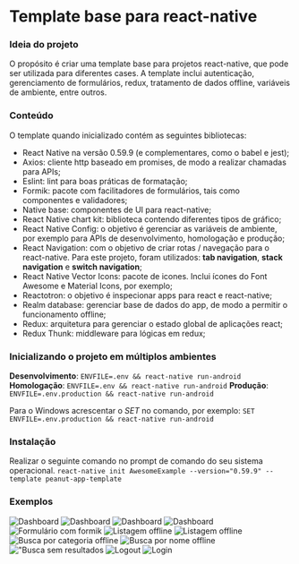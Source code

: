 # Template base para react-native

### Ideia do projeto

O propósito é criar uma template base para projetos react-native, que pode ser utilizada para diferentes cases.
A template inclui autenticação, gerenciamento de formulários, redux, tratamento de dados offline, variáveis de ambiente, entre outros.

### Conteúdo

O template quando inicializado contém as seguintes bibliotecas:

- React Native na versão 0.59.9 (e complementares, como o babel e jest);
- Axios: cliente http baseado em promises, de modo a realizar chamadas para APIs;
- Eslint: lint para boas práticas de formatação;
- Formik: pacote com facilitadores de formulários, tais como componentes e validadores;
- Native base: componentes de UI para react-native;
- React Native chart kit: biblioteca contendo diferentes tipos de gráfico;
- React Native Config: o objetivo é gerenciar as variáveis de ambiente, por exemplo para APIs de desenvolvimento, homologação e produção;
- React Navigation: com o objetivo de criar rotas / navegação para o react-native. Para este projeto, foram utilizados: **tab navigation**, **stack navigation** e **switch navigation**;
- React Native Vector Icons: pacote de icones. Inclui ícones do Font Awesome e Material Icons, por exemplo;
- Reactotron: o objetivo é inspecionar apps para react e react-native;
- Realm database: gerenciar base de dados do app, de modo a permitir o funcionamento offline;
- Redux: arquitetura para gerenciar o estado global de aplicações react;
- Redux Thunk: middleware para lógicas em redux;

### Inicializando o projeto em múltiplos ambientes

**Desenvolvimento**: `ENVFILE=.env && react-native run-android`
**Homologação**: `ENVFILE=.env && react-native run-android`
**Produção**: `ENVFILE=.env.production && react-native run-android`

Para o Windows acrescentar o _SET_ no comando, por exemplo:
`SET ENVFILE=.env.production && react-native run-android`

### Instalação

Realizar o seguinte comando no prompt de comando do seu sistema operacional.
`react-native init AwesomeExample --version="0.59.9" --template peanut-app-template`

### Exemplos

![Dashboard](examples/01dashboard.png?raw=true&s=300 "Dashboard")
![Dashboard](examples/02dashboard.png?raw=true "Dashboard")
![Dashboard](examples/03dashboard.png?raw=true "Dashboard")
![Dashboard](examples/04dashboard.png?raw=true "Dashboard")
![Formulário com formik](examples/05form.png?raw=true "Formulário com formik")
![Listagem offline](examples/06realm.png?raw=true "Listagem offline")
![Listagem offline](examples/07realm.png?raw=true "Listagem offline")
![Busca por categoria offline](examples/08realm.png?raw=true "Busca por categoria offline")
![Busca por nome offline](examples/09realm.png?raw=true "Busca por nome offline")
!["Busca sem resultados](examples/10notfound.png?raw=true "Busca sem resultados")
![Logout](examples/11logout.png?raw=true "Logout")
![Login](examples/12login.png?raw=true "Login")

